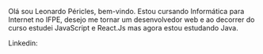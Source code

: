 Olá sou Leonardo Péricles, bem-vindo.
Estou cursando Informática para Internet no IFPE, desejo me tornar um desenvolvedor web e ao decorrer 
do curso estudei JavaScript e React.Js mas agora estou estudando Java.

Linkedin: 
